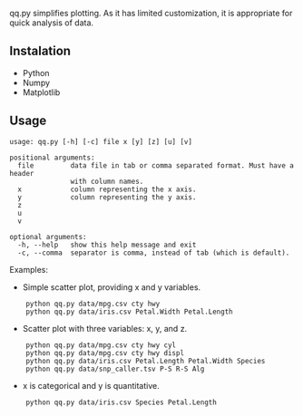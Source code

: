 qq.py simplifies plotting.  As it has limited customization, it is appropriate for quick analysis of data.

## Instalation

- Python
- Numpy
- Matplotlib

## Usage
```
usage: qq.py [-h] [-c] file x [y] [z] [u] [v]

positional arguments:
  file         data file in tab or comma separated format. Must have a header
               with column names.
  x            column representing the x axis.
  y            column representing the y axis.
  z
  u
  v

optional arguments:
  -h, --help   show this help message and exit
  -c, --comma  separator is comma, instead of tab (which is default).
```

Examples:

+ Simple scatter plot, providing x and y variables.

```
    python qq.py data/mpg.csv cty hwy
    python qq.py data/iris.csv Petal.Width Petal.Length
```

+ Scatter plot with three variables: x, y, and z.

```
    python qq.py data/mpg.csv cty hwy cyl
    python qq.py data/mpg.csv cty hwy displ
    python qq.py data/iris.csv Petal.Length Petal.Width Species
    python qq.py data/snp_caller.tsv P-S R-S Alg
```

+ x is categorical and y is quantitative.

```
    python qq.py data/iris.csv Species Petal.Length
```


